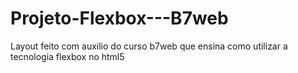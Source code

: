 # Projeto-Flexbox---B7web
Layout feito com auxilio do curso b7web que ensina como utilizar a tecnologia flexbox no html5
